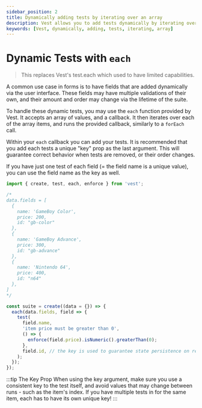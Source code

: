 ```yaml
---
sidebar_position: 2
title: Dynamically adding tests by iterating over an array
description: Vest allows you to add tests dynamically by iterating over an array.
keywords: [Vest, dynamically, adding, tests, iterating, array]
---
```


# Dynamic Tests with `each`

> This replaces Vest's test.each which used to have limited capabilities.

A common use case in forms is to have fields that are added dynamically via the user interface. These fields may have multiple validations of their own, and their amount and order may change via the lifetime of the suite.

To handle these dynamic tests, you may use the `each` function provided by Vest. It accepts an array of values, and a callback. It then iterates over each of the array items, and runs the provided callback, similarly to a `forEach` call.

Within your `each` callback you can add your tests. It is recommended that you add each tests a unique "key" prop as the last argument. This will guarantee correct behavior when tests are removed, or their order changes.

If you have just one test of each field (= the field name is a unique value), you can use the field name as the key as well.

```js
import { create, test, each, enforce } from 'vest';

/*
data.fields = [
  {
    name: 'GameBoy Color',
    price: 200,
    id: "gb-color"
  },
  {
    name: 'GameBoy Advance',
    price: 300,
    id: "gb-advance"
  },
  {
    name: 'Nintendo 64',
    price: 400,
    id: "n64"
  },
]
*/

const suite = create((data = {}) => {
  each(data.fields, field => {
    test(
      field.name,
      'item price must be greater than 0',
      () => {
        enforce(field.price).isNumeric().greaterThan(0);
      },
      field.id, // the key is used to guarantee state persistence on reordering
    );
  });
});
```

:::tip The Key Prop
When using the key argument, make sure you use a consistent key to the test itself, and avoid values that may change between runs - such as the item's index.
If you have multiple tests in for the same item, each has to have its own unique key!
:::
